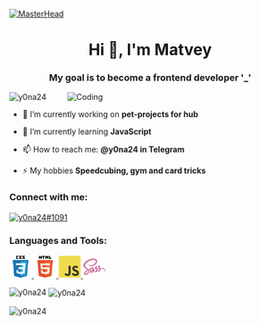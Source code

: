 [![MasterHead](https://indoanalytica.com/static/images/bannerr.gif)](https://rishavchanda.io)

<h1 align="center">Hi 👋, I'm Matvey</h1>
<h3 align="center">My goal is to become a frontend developer '_'</h3>
<img align="right" alt="Coding" width="400" src="https://i.pinimg.com/564x/90/ed/47/90ed47571a8a1eed4224f76ed9f11155.jpg">


<p align="left"> <img src="https://komarev.com/ghpvc/?username=y0na24&label=Profile%20views&color=0e75b6&style=flat" alt="y0na24" /> </p>

- 🔭 I’m currently working on **pet-projects for hub**

- 🌱 I’m currently learning **JavaScript**

- 📫 How to reach me: **@y0na24 in Telegram**

- ⚡ My hobbies **Speedcubing, gym and card tricks**

<h3 align="left">Connect with me:</h3>
<p align="left">
<a href="https://discord.gg/y0na24#1091" target="blank"><img align="center" src="https://raw.githubusercontent.com/rahuldkjain/github-profile-readme-generator/master/src/images/icons/Social/discord.svg" alt="y0na24#1091" height="30" width="40" /></a>
</p>

<h3 align="left">Languages and Tools:</h3>
<p align="left"> <a href="https://www.w3schools.com/css/" target="_blank" rel="noreferrer"> <img src="https://raw.githubusercontent.com/devicons/devicon/master/icons/css3/css3-original-wordmark.svg" alt="css3" width="40" height="40"/> </a> <a href="https://www.w3.org/html/" target="_blank" rel="noreferrer"> <img src="https://raw.githubusercontent.com/devicons/devicon/master/icons/html5/html5-original-wordmark.svg" alt="html5" width="40" height="40"/> </a> <a href="https://developer.mozilla.org/en-US/docs/Web/JavaScript" target="_blank" rel="noreferrer"> <img src="https://raw.githubusercontent.com/devicons/devicon/master/icons/javascript/javascript-original.svg" alt="javascript" width="40" height="40"/> </a> <a href="https://sass-lang.com" target="_blank" rel="noreferrer"> <img src="https://raw.githubusercontent.com/devicons/devicon/master/icons/sass/sass-original.svg" alt="sass" width="40" height="40"/> </a> </p>

<p><img align="left" src="https://github-readme-stats.vercel.app/api/top-langs?username=y0na24&show_icons=true&locale=en&layout=compact" alt="y0na24" /></p>

<p>&nbsp;<img align="center" src="https://github-readme-stats.vercel.app/api?username=y0na24&show_icons=true&locale=en" alt="y0na24" /></p>

<p><img align="center" src="https://github-readme-streak-stats.herokuapp.com/?user=y0na24&" alt="y0na24" /></p>
